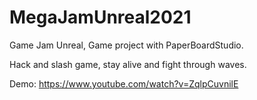 # MegaJamUnreal2021

Game Jam Unreal, Game project with PaperBoardStudio. 

Hack and slash game, stay alive and fight through waves.

Demo:
https://www.youtube.com/watch?v=ZqlpCuvnilE
